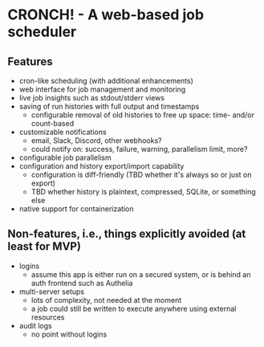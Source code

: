 # CRONCH! - A web-based job scheduler

## Features

- cron-like scheduling (with additional enhancements)
- web interface for job management and monitoring
- live job insights such as stdout/stderr views
- saving of run histories with full output and timestamps
  - configurable removal of old histories to free up space: time- and/or count-based
- customizable notifications
  - email, Slack, Discord, other webhooks?
  - could notify on: success, failure, warning, parallelism limit, more?
- configurable job parallelism
- configuration and history export/import capability
  - configuration is diff-friendly (TBD whether it's always so or just on export)
  - TBD whether history is plaintext, compressed, SQLite, or something else
- native support for containerization

## Non-features, i.e., things explicitly avoided (at least for MVP)

- logins
  - assume this app is either run on a secured system, or is behind an auth frontend such as Authelia
- multi-server setups
  - lots of complexity, not needed at the moment
  - a job could still be written to execute anywhere using external resources
- audit logs
  - no point without logins
